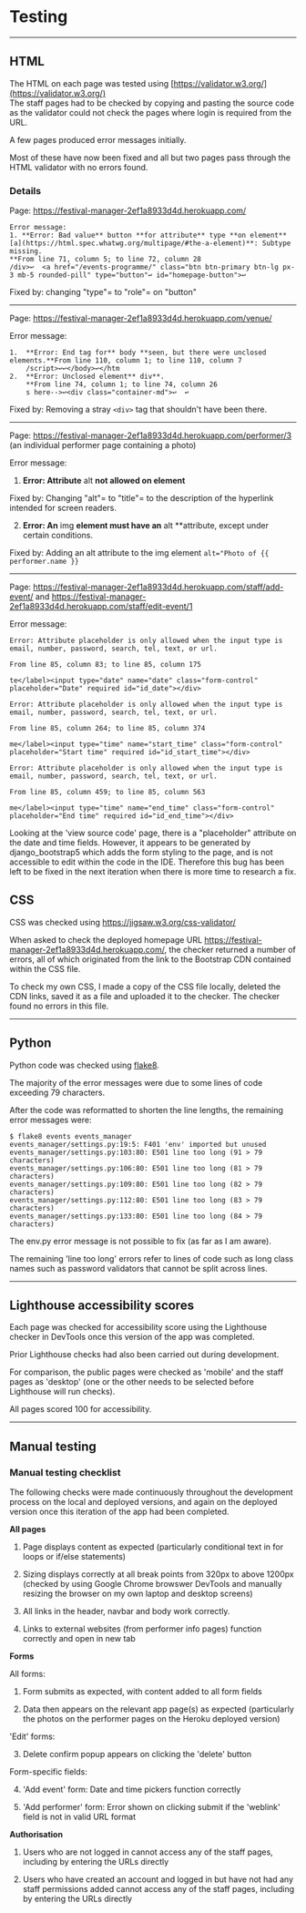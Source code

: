 # Testing

**********

## HTML

The HTML on each page was tested using [https://validator.w3.org/](https://validator.w3.org/)  
The staff pages had to be checked by copying and pasting the source code as the validator could not check
the pages where login is required from the URL.

A few pages produced error messages initially. 

Most of these have now been fixed and all but two pages pass through the HTML validator with no errors found.

### Details

Page: https://festival-manager-2ef1a8933d4d.herokuapp.com/

```
Error message:
1. **Error: Bad value** button **for attribute** type **on element** [a](https://html.spec.whatwg.org/multipage/#the-a-element)**: Subtype missing.  
**From line 71, column 5; to line 72, column 28  
/div>↩  <a href="/events-programme/" class="btn btn-primary btn-lg px-3 mb-5 rounded-pill" type="button"↩ id="homepage-button">↩
```

Fixed by: changing "type"= to "role"= on "button"

*******

Page: https://festival-manager-2ef1a8933d4d.herokuapp.com/venue/

Error message:

```
1.  **Error: End tag for** body **seen, but there were unclosed elements.**From line 110, column 1; to line 110, column 7  
    /script>↩↩</body>↩</htm
2.  **Error: Unclosed element** div**.  
    **From line 74, column 1; to line 74, column 26  
    s here-->↩<div class="container-md">↩  ↩
```

Fixed by: Removing a stray `<div>` tag that shouldn't have been there.

********

Page: https://festival-manager-2ef1a8933d4d.herokuapp.com/performer/3 (an individual performer page containing a photo)

Error message: 
1. **Error: Attribute** alt **not allowed on element** 

Fixed by: Changing "alt"= to "title"= to the description of the hyperlink intended for screen readers.

2.  **Error: An** img **element must have an** alt **attribute, except under certain conditions. 

Fixed by: Adding an alt attribute to the img element `alt="Photo of {{ performer.name }}`

*****

Page: https://festival-manager-2ef1a8933d4d.herokuapp.com/staff/add-event/ and 
https://festival-manager-2ef1a8933d4d.herokuapp.com/staff/edit-event/1

Error message:

```
Error: Attribute placeholder is only allowed when the input type is email, number, password, search, tel, text, or url.

From line 85, column 83; to line 85, column 175

te</label><input type="date" name="date" class="form-control" placeholder="Date" required id="id_date"></div>

Error: Attribute placeholder is only allowed when the input type is email, number, password, search, tel, text, or url.

From line 85, column 264; to line 85, column 374

me</label><input type="time" name="start_time" class="form-control" placeholder="Start time" required id="id_start_time"></div>

Error: Attribute placeholder is only allowed when the input type is email, number, password, search, tel, text, or url.

From line 85, column 459; to line 85, column 563

me</label><input type="time" name="end_time" class="form-control" placeholder="End time" required id="id_end_time"></div>
```

Looking at the 'view source code' page, there is a "placeholder" attribute on the date and time fields.
However, it appears to be generated by django_bootstrap5 which adds the form styling to the page, and is not accessible to edit within the code in the IDE.
Therefore this bug has been left to be fixed in the next iteration when there is more time to research a fix.


## CSS 

CSS was checked using https://jigsaw.w3.org/css-validator/

When asked to check the deployed homepage URL https://festival-manager-2ef1a8933d4d.herokuapp.com/, 
the checker returned a number of errors, all of which originated from the link to the Bootstrap CDN contained within the CSS file.

To check my own CSS, I made a copy of the CSS file locally, deleted the CDN links, 
saved it as a file and uploaded it to the checker.  The checker found no errors in this file.

*******

## Python

Python code was checked using [flake8](https://flake8.pycqa.org/).

The majority of the error messages were due to some lines of code exceeding 79 characters.

After the code was reformatted to shorten the line lengths, the remaining error messages were:

```
$ flake8 events events_manager
events_manager/settings.py:19:5: F401 'env' imported but unused
events_manager/settings.py:103:80: E501 line too long (91 > 79 characters)
events_manager/settings.py:106:80: E501 line too long (81 > 79 characters)
events_manager/settings.py:109:80: E501 line too long (82 > 79 characters)
events_manager/settings.py:112:80: E501 line too long (83 > 79 characters)
events_manager/settings.py:133:80: E501 line too long (84 > 79 characters)
```

The env.py error message is not possible to fix (as far as I am aware).

The remaining 'line too long' errors refer to lines of code such as long class 
names such as password validators that cannot be split across lines.

*******

## Lighthouse accessibility scores

Each page was checked for accessibility score using the Lighthouse checker 
in DevTools once this version of the app was completed.  

Prior Lighthouse checks had also been carried out during development.

For comparison, the public pages were checked as 'mobile' and the staff pages as 'desktop' (one or the other needs to be selected before Lighthouse will run checks).

All pages scored 100 for accessibility.  


******

## Manual testing

### Manual testing checklist

The following checks were made continuously throughout the development process on the local and deployed versions, and again on the deployed version once this iteration of the app had been completed.

**All pages**

1. Page displays content as expected (particularly conditional text in for loops or if/else statements)


2. Sizing displays correctly at all break points from 320px to above 1200px (checked by using Google Chrome browswer DevTools and manually resizing the browser on my own laptop and desktop screens)


3. All links in the header, navbar and body work correctly.  


4. Links to external websites (from performer info pages) function correctly and open in new tab

**Forms**

All forms:

1. Form submits as expected, with content added to all form fields 


2. Data then appears on the relevant app page(s) as expected (particularly the photos on the performer pages on the Heroku deployed version)

'Edit' forms: 

3. Delete confirm popup appears on clicking the 'delete' button

Form-specific fields:

4. 'Add event' form: Date and time pickers function correctly 


5. 'Add performer' form: Error shown on clicking submit if the 'weblink' field is not in valid URL format

**Authorisation**

1. Users who are not logged in cannot access any of the staff pages, including by entering the URLs directly

2. Users who have created an account and logged in but have not had any staff permissions added cannot access any of the staff pages, including by entering the URLs directly